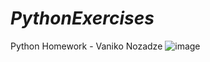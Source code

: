 # _PythonExercises_
Python Homework - Vaniko Nozadze
![image](https://user-images.githubusercontent.com/115501603/226164248-08533cce-c190-4783-9192-7a9af681be0f.png)
